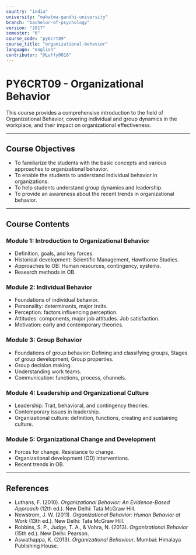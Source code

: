 ```yaml
---
country: "india"
university: "mahatma-gandhi-university"
branch: "bachelor-of-psychology"
version: "2017"
semester: "6"
course_code: "py6crt09"
course_title: "organizational-behavior"
language: "english"
contributor: "@Luffy0016"
---
```

# PY6CRT09 - Organizational Behavior

This course provides a comprehensive introduction to the field of Organizational Behavior, covering individual and group dynamics in the workplace, and their impact on organizational effectiveness.

---
## Course Objectives

* To familiarize the students with the basic concepts and various approaches to organizational behavior.
* To enable the students to understand individual behavior in organizations.
* To help students understand group dynamics and leadership.
* To provide an awareness about the recent trends in organizational behavior.

---
## Course Contents

### Module 1: Introduction to Organizational Behavior  
* Definition, goals, and key forces.
* Historical development: Scientific Management, Hawthorne Studies.
* Approaches to OB: Human resources, contingency, systems.
* Research methods in OB.

### Module 2: Individual Behavior  
* Foundations of individual behavior.
* Personality: determinants, major traits.
* Perception: factors influencing perception.
* Attitudes: components, major job attitudes. Job satisfaction.
* Motivation: early and contemporary theories.

### Module 3: Group Behavior  
* Foundations of group behavior: Defining and classifying groups, Stages of group development, Group properties.
* Group decision making.
* Understanding work teams.
* Communication: functions, process, channels.

### Module 4: Leadership and Organizational Culture  
* Leadership: Trait, behavioral, and contingency theories.
* Contemporary issues in leadership.
* Organizational culture: definition, functions, creating and sustaining culture.

### Module 5: Organizational Change and Development  
* Forces for change. Resistance to change.
* Organizational development (OD) interventions.
* Recent trends in OB.

---
## References
* Luthans, F. (2010). *Organizational Behavior: An Evidence-Based Approach* (12th ed.). New Delhi: Tata McGraw Hill.
* Newstrom, J. W. (2011). *Organizational Behavior: Human Behavior at Work* (13th ed.). New Delhi: Tata McGraw Hill.
* Robbins, S. P., Judge, T. A., & Vohra, N. (2013). *Organizational Behavior* (15th ed.). New Delhi: Pearson.
* Aswathappa, K. (2013). *Organizational Behaviour*. Mumbai: Himalaya Publishing House.